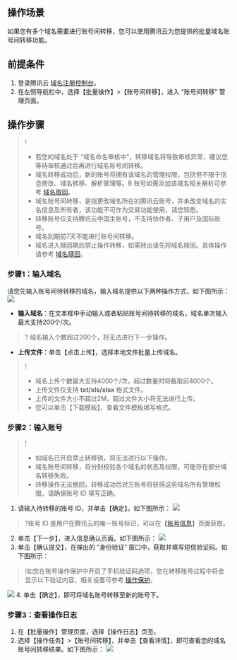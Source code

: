 ## 操作场景
如果您有多个域名需要进行账号间转移，您可以使用腾讯云为您提供的批量域名账号间转移功能。

## 前提条件
1. 登录腾讯云 [域名注册控制台](https://console.cloud.tencent.com/domain/)。    
2. 在左侧导航栏中，选择【批量操作】>【账号间转移】，进入 “账号间转移” 管理页面。


## 操作步骤
>!
> - 若您的域名处于 “域名命名审核中”，转移域名将导致审核异常，建议您等待审核通过后再进行域名账号间转移。
> - 域名转移成功后，新的账号将拥有该域名的管理权限，包括但不限于信息修改、域名转移、解析管理等。B 账号如需添加该域名相关解析可参考 [域名取回](https://cloud.tencent.com/document/product/302/3467)。
> - 域名账号间转移，是指更改域名所在的腾讯云账号，并未改变域名的实名信息及所有者，该功能不可作为交易功能使用，请您知悉。
> - 转移账号仅支持腾讯云中国主账号，不支持协作者、子用户及国际账号。
> - 域名到期前7天不能进行账号间转移。
> - 域名进入赎回期后禁止操作转移，如需转出请先将域名赎回。具体操作请参考 [域名赎回](https://cloud.tencent.com/document/product/242/12553)。
>

### 步骤1：输入域名
请您先输入账号间待转移的域名，输入域名提供以下两种操作方式，如下图所示：
![](https://main.qcloudimg.com/raw/186d4abdaca14ca020a14e1b1331d376.png)
- **输入域名**：在文本框中手动输入或者粘贴账号间待转移的域名，域名单次输入最大支持200个/次。
>? 域名输入个数超过200个，将无法进行下一步操作。
>
- **上传文件**：单击【点击上传】，选择本地文件批量上传域名。
>!
> - 域名上传个数最大支持4000个/次，超过数量时将截取前4000个。
> - 上传文件仅支持 **txt/xls/xlsx** 格式文件。
> - 上传的文件大小不超过2M，超过文件大小将无法进行上传。
> - 您可以单击【下载模板】，查看文件模板填写格式。

### 步骤2：输入账号
 >!
 > - 如域名已开启禁止转移锁，将无法进行以下操作。
 > - 域名账号间转移，将分别校验各个域名的状态及权限，可能存在部分域名转移失败。
 > - 转移操作无法撤回，转移成功后对方账号将获得这些域名所有管理权限。请确保账号 ID 填写正确。
 > 
1. 请输入待转移的账号 ID，并单击【确定】。如下图所示：
![](https://main.qcloudimg.com/raw/f8ca80d306f2f814b1aa1adbfe5fcf41.png)
 >?账号 ID 是用户在腾讯云的唯一账号标识，可以在【[账号信息](https://console.cloud.tencent.com/developer)】页面获取。
 > 
2. 单击【下一步】，进入信息确认页面。如下图所示：
![](https://main.qcloudimg.com/raw/5a7041c7765f72977b336a4dfc4cff94.png)
3. 单击【确认提交】，在弹出的 “身份验证” 窗口中，获取并填写短信验证码。如下图所示：
>!如您在账号操作保护中开启了手机验证码选项，您在转移账号过程中将会显示以下验证内容，相关设置可参考 [操作保护](https://cloud.tencent.com/document/product/378/10740)。
>
![](https://main.qcloudimg.com/raw/baab6a00f06feaf18930d93f1ef29f4d.png)
4. 单击【确定】，即可将域名账号转移至新的账号下。

### 步骤3：查看操作日志
1. 在【批量操作】管理页面，选择【操作日志】页签。
2. 选择【操作任务】>【账号间转移】，并单击【查看详情】，即可查看您的域名账号间转移结果。如下图所示：
![](https://main.qcloudimg.com/raw/5aa5840d5aa3afb29e6bf0c7c5c08871.png)







